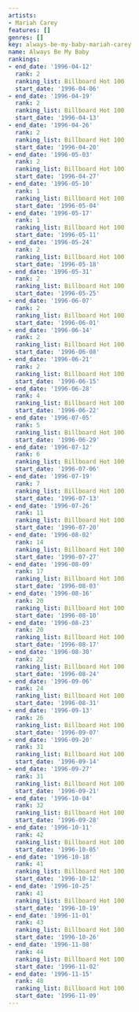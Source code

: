 ```yaml
---
artists:
- Mariah Carey
features: []
genres: []
key: always-be-my-baby-mariah-carey
name: Always Be My Baby
rankings:
- end_date: '1996-04-12'
  rank: 2
  ranking_list: Billboard Hot 100
  start_date: '1996-04-06'
- end_date: '1996-04-19'
  rank: 2
  ranking_list: Billboard Hot 100
  start_date: '1996-04-13'
- end_date: '1996-04-26'
  rank: 2
  ranking_list: Billboard Hot 100
  start_date: '1996-04-20'
- end_date: '1996-05-03'
  rank: 2
  ranking_list: Billboard Hot 100
  start_date: '1996-04-27'
- end_date: '1996-05-10'
  rank: 1
  ranking_list: Billboard Hot 100
  start_date: '1996-05-04'
- end_date: '1996-05-17'
  rank: 1
  ranking_list: Billboard Hot 100
  start_date: '1996-05-11'
- end_date: '1996-05-24'
  rank: 2
  ranking_list: Billboard Hot 100
  start_date: '1996-05-18'
- end_date: '1996-05-31'
  rank: 2
  ranking_list: Billboard Hot 100
  start_date: '1996-05-25'
- end_date: '1996-06-07'
  rank: 2
  ranking_list: Billboard Hot 100
  start_date: '1996-06-01'
- end_date: '1996-06-14'
  rank: 2
  ranking_list: Billboard Hot 100
  start_date: '1996-06-08'
- end_date: '1996-06-21'
  rank: 2
  ranking_list: Billboard Hot 100
  start_date: '1996-06-15'
- end_date: '1996-06-28'
  rank: 4
  ranking_list: Billboard Hot 100
  start_date: '1996-06-22'
- end_date: '1996-07-05'
  rank: 5
  ranking_list: Billboard Hot 100
  start_date: '1996-06-29'
- end_date: '1996-07-12'
  rank: 6
  ranking_list: Billboard Hot 100
  start_date: '1996-07-06'
- end_date: '1996-07-19'
  rank: 7
  ranking_list: Billboard Hot 100
  start_date: '1996-07-13'
- end_date: '1996-07-26'
  rank: 11
  ranking_list: Billboard Hot 100
  start_date: '1996-07-20'
- end_date: '1996-08-02'
  rank: 14
  ranking_list: Billboard Hot 100
  start_date: '1996-07-27'
- end_date: '1996-08-09'
  rank: 17
  ranking_list: Billboard Hot 100
  start_date: '1996-08-03'
- end_date: '1996-08-16'
  rank: 20
  ranking_list: Billboard Hot 100
  start_date: '1996-08-10'
- end_date: '1996-08-23'
  rank: 20
  ranking_list: Billboard Hot 100
  start_date: '1996-08-17'
- end_date: '1996-08-30'
  rank: 22
  ranking_list: Billboard Hot 100
  start_date: '1996-08-24'
- end_date: '1996-09-06'
  rank: 24
  ranking_list: Billboard Hot 100
  start_date: '1996-08-31'
- end_date: '1996-09-13'
  rank: 26
  ranking_list: Billboard Hot 100
  start_date: '1996-09-07'
- end_date: '1996-09-20'
  rank: 31
  ranking_list: Billboard Hot 100
  start_date: '1996-09-14'
- end_date: '1996-09-27'
  rank: 31
  ranking_list: Billboard Hot 100
  start_date: '1996-09-21'
- end_date: '1996-10-04'
  rank: 32
  ranking_list: Billboard Hot 100
  start_date: '1996-09-28'
- end_date: '1996-10-11'
  rank: 42
  ranking_list: Billboard Hot 100
  start_date: '1996-10-05'
- end_date: '1996-10-18'
  rank: 41
  ranking_list: Billboard Hot 100
  start_date: '1996-10-12'
- end_date: '1996-10-25'
  rank: 41
  ranking_list: Billboard Hot 100
  start_date: '1996-10-19'
- end_date: '1996-11-01'
  rank: 43
  ranking_list: Billboard Hot 100
  start_date: '1996-10-26'
- end_date: '1996-11-08'
  rank: 44
  ranking_list: Billboard Hot 100
  start_date: '1996-11-02'
- end_date: '1996-11-15'
  rank: 48
  ranking_list: Billboard Hot 100
  start_date: '1996-11-09'
---
```


